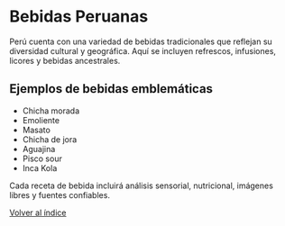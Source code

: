 # Bebidas Peruanas

Perú cuenta con una variedad de bebidas tradicionales que reflejan su diversidad cultural y geográfica. Aquí se incluyen refrescos, infusiones, licores y bebidas ancestrales.

## Ejemplos de bebidas emblemáticas

- Chicha morada
- Emoliente
- Masato
- Chicha de jora
- Aguajina
- Pisco sour
- Inca Kola

Cada receta de bebida incluirá análisis sensorial, nutricional, imágenes libres y fuentes confiables.

[Volver al índice](../README.md)
